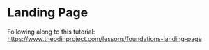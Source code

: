 # Landing Page
Following along to this tutorial: https://www.theodinproject.com/lessons/foundations-landing-page
